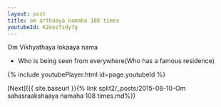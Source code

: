 ```yaml
---
layout: post
title: om arthaaya namaha 108 times
youtubeId: KZeozTzdy7g
---
```

 
 
Om Vikhyathaya lokaaya nama 
 
 -  Who is being seen from everywhere(Who has a famous residence) 
 
  
 
  
 
 
 
 
 
 


{% include youtubePlayer.html id=page.youtubeId %}
 
[Next]({{ site.baseurl }}{% link  split2/_posts/2015-08-10-Om sahasraakshaaya namaha  108 times.md%})
 
